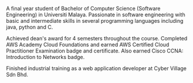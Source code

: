 A final year student of Bachelor of Computer Science (Software Engineering) in Universiti Malaya. Passionate in software engineering with basic and intermediate skills in several programming languages including java, python and C.

Achieved dean's award for 4 semesters throughout the course. Completed AWS Academy Cloud Foundations and earned AWS Certified Cloud Practitioner Examination badge and certificate. Also earned Cisco CCNA: Introduction to Networks badge.

Finished industrial training as a web application developer at Cyber Village Sdn Bhd.

<!--
**Amirul1411/Amirul1411** is a ✨ _special_ ✨ repository because its `README.md` (this file) appears on your GitHub profile.

Here are some ideas to get you started:

- 🔭 I’m currently working on ...
- 🌱 I’m currently learning ...
- 👯 I’m looking to collaborate on ...
- 🤔 I’m looking for help with ...
- 💬 Ask me about ...
- 📫 How to reach me: ...
- 😄 Pronouns: ...
- ⚡ Fun fact: ...
-->
